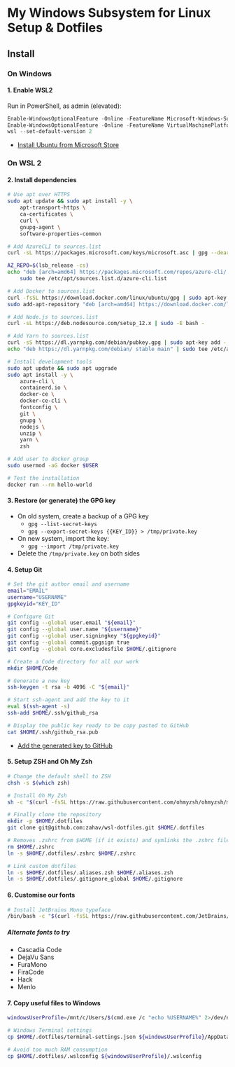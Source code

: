 My Windows Subsystem for Linux Setup & Dotfiles
===============================================

Install
-------

### On Windows

#### 1. Enable WSL2

Run in PowerShell, as admin (elevated):

```ps1
Enable-WindowsOptionalFeature -Online -FeatureName Microsoft-Windows-Subsystem-Linux
Enable-WindowsOptionalFeature -Online -FeatureName VirtualMachinePlatform
wsl --set-default-version 2
```

- [Install Ubuntu from Microsoft Store](https://www.microsoft.com/en-au/p/ubuntu/9nblggh4msv6)

### On WSL 2

#### 2. Install dependencies

```bash
# Use apt over HTTPS
sudo apt update && sudo apt install -y \
    apt-transport-https \
    ca-certificates \
    curl \
    gnupg-agent \
    software-properties-common

# Add AzureCLI to sources.list
curl -sL https://packages.microsoft.com/keys/microsoft.asc | gpg --dearmor | sudo tee /etc/apt/trusted.gpg.d/microsoft.gpg > /dev/null

AZ_REPO=$(lsb_release -cs)
echo "deb [arch=amd64] https://packages.microsoft.com/repos/azure-cli/ $AZ_REPO main" |
    sudo tee /etc/apt/sources.list.d/azure-cli.list

# Add Docker to sources.list
curl -fsSL https://download.docker.com/linux/ubuntu/gpg | sudo apt-key add -
sudo add-apt-repository "deb [arch=amd64] https://download.docker.com/linux/ubuntu $(lsb_release -cs) stable"

# Add Node.js to sources.list
curl -sL https://deb.nodesource.com/setup_12.x | sudo -E bash -

# Add Yarn to sources.list
curl -sS https://dl.yarnpkg.com/debian/pubkey.gpg | sudo apt-key add -
echo "deb https://dl.yarnpkg.com/debian/ stable main" | sudo tee /etc/apt/sources.list.d/yarn.list

# Install development tools
sudo apt update && sudo apt upgrade
sudo apt install -y \
    azure-cli \
    containerd.io \
    docker-ce \
    docker-ce-cli \
    fontconfig \
    git \
    gnupg \
    nodejs \
    unzip \
    yarn \
    zsh

# Add user to docker group
sudo usermod -aG docker $USER

# Test the installation
docker run --rm hello-world
```

#### 3. Restore (or generate) the GPG key

- On old system, create a backup of a GPG key
  - `gpg --list-secret-keys`
  - `gpg --export-secret-keys {{KEY_ID}} > /tmp/private.key`
- On new system, import the key:
  - `gpg --import /tmp/private.key`
- Delete the `/tmp/private.key` on both sides

#### 4. Setup Git

```bash
# Set the git author email and username
email="EMAIL"
username="USERNAME"
gpgkeyid="KEY_ID"

# Configure Git
git config --global user.email "${email}"
git config --global user.name "${username}"
git config --global user.signingkey "${gpgkeyid}"
git config --global commit.gpgsign true
git config --global core.excludesfile $HOME/.gitignore

# Create a Code directory for all our work
mkdir $HOME/Code

# Generate a new key
ssh-keygen -t rsa -b 4096 -C "${email}"

# Start ssh-agent and add the key to it
eval $(ssh-agent -s)
ssh-add $HOME/.ssh/github_rsa

# Display the public key ready to be copy pasted to GitHub
cat $HOME/.ssh/github_rsa.pub
```

- [Add the generated key to GitHub](https://github.com/settings/ssh/new)

#### 5. Setup ZSH and Oh My Zsh

```bash
# Change the default shell to ZSH
chsh -s $(which zsh)

# Install Oh My Zsh
sh -c "$(curl -fsSL https://raw.githubusercontent.com/ohmyzsh/ohmyzsh/master/tools/install.sh)"

# Finally clone the repository
mkdir -p $HOME/.dotfiles
git clone git@github.com:zahav/wsl-dotfiles.git $HOME/.dotfiles

# Removes .zshrc from $HOME (if it exists) and symlinks the .zshrc file from the .dotfiles
rm $HOME/.zshrc
ln -s $HOME/.dotfiles/.zshrc $HOME/.zshrc

# Link custom dotfiles
ln -s $HOME/.dotfiles/.aliases.zsh $HOME/.aliases.zsh
ln -s $HOME/.dotfiles/.gitignore_global $HOME/.gitignore
```

#### 6. Customise our fonts

```bash
# Install JetBrains Mono typeface
/bin/bash -c "$(curl -fsSL https://raw.githubusercontent.com/JetBrains/JetBrainsMono/master/install_manual.sh)"
```

##### Alternate fonts to try

- Cascadia Code
- DejaVu Sans
- FuraMono
- FiraCode
- Hack
- Menlo

#### 7. Copy useful files to Windows

```bash
windowsUserProfile=/mnt/c/Users/$(cmd.exe /c "echo %USERNAME%" 2>/dev/null | tr -d '\r')

# Windows Terminal settings
cp $HOME/.dotfiles/terminal-settings.json ${windowsUserProfile}/AppData/Local/Packages/Microsoft.WindowsTerminal_8wekyb3d8bbwe/LocalState/settings.json

# Avoid too much RAM consumption
cp $HOME/.dotfiles/.wslconfig ${windowsUserProfile}/.wslconfig
```